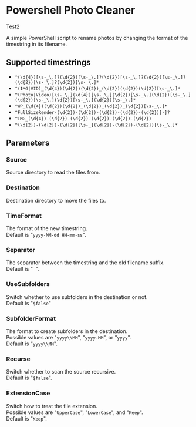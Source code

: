 # Powershell Photo Cleaner

Test2

A simple PowerShell script to rename photos by changing the format of the timestring in its filename.

## Supported timestrings

- `^(\d{4})[\s-_\.]?(\d{2})[\s-_\.]?(\d{2})[\s-_\.]?(\d{2})[\s-_\.]?(\d{2})[\s-_\.]?(\d{2})[\s-_\.]*`
- `^(IMG|VID)_(\d{4})(\d{2})(\d{2})_(\d{2})(\d{2})(\d{2})[\s-_\.]*`
- `^(Photo|Video)[\s-_\.](\d{4})[\s-_\.](\d{2})[\s-_\.](\d{2})[\s-_\.](\d{2})[\s-_\.](\d{2})[\s-_\.](\d{2})[\s-_\.]*`
- `^WP_(\d{4})(\d{2})(\d{2})_(\d{2})_(\d{2})_(\d{2})[\s-_\.]*`
- `^FullSizeRender-(\d{2})-(\d{2})-(\d{2})-(\d{2})-(\d{2})[-]?`
- `^IMG_(\d{4})-(\d{2})-(\d{2})-(\d{2})-(\d{2})-(\d{2})`
- `^(\d{2})-(\d{2})-(\d{2})[\s-_](\d{2})-(\d{2})-(\d{2})[\s-_\.]*`

## Parameters

### Source

Source directory to read the files from.

### Destination

Destination directory to move the files to.

### TimeFormat

The format of the new timestring.  
Default is "`yyyy-MM-dd HH-mm-ss`".

### Separator

The separator between the timestring and the old filename suffix.  
Default is "` `".

### UseSubfolders

Switch whether to use subfolders in the destination or not.  
Default is "`$false`"

### SubfolderFormat

The format to create subfolders in the destination.  
Possible values are "`yyyy\\MM`", "`yyyy-MM`", or "`yyyy`".  
Default is "`yyyy\\MM`".

### Recurse

Switch whether to scan the source recursive.  
Default is "`$false`".

### ExtensionCase

Switch how to treat the file extension.  
Possible values are "`UpperCase`", "`LowerCase`", and "`Keep`".  
Default is "`Keep`".
